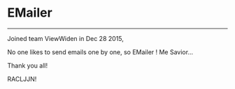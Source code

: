 # EMailer
---------------
Joined team ViewWiden in Dec 28 2015,

No one likes to send emails one by one, so  EMailer !
Me Savior...

Thank you all! 

RACLJJN!